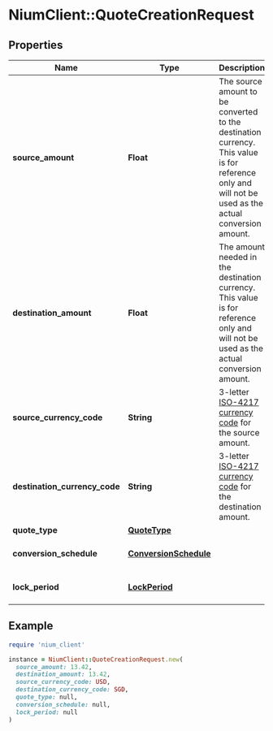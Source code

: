 # NiumClient::QuoteCreationRequest

## Properties

| Name | Type | Description | Notes |
| ---- | ---- | ----------- | ----- |
| **source_amount** | **Float** | The source amount to be converted to the destination currency. This value is for reference only and will not be used as the actual conversion amount. | [optional] |
| **destination_amount** | **Float** | The amount needed in the destination currency. This value is for reference only and will not be used as the actual conversion amount. | [optional] |
| **source_currency_code** | **String** | 3-letter [ISO-4217 currency code](https://www.iso.org/iso-4217-currency-codes.html) for the source amount. |  |
| **destination_currency_code** | **String** | 3-letter [ISO-4217 currency code](https://www.iso.org/iso-4217-currency-codes.html) for the destination amount. |  |
| **quote_type** | [**QuoteType**](QuoteType.md) |  |  |
| **conversion_schedule** | [**ConversionSchedule**](ConversionSchedule.md) |  | [optional][default to &#39;immediate&#39;] |
| **lock_period** | [**LockPeriod**](LockPeriod.md) |  | [optional][default to &#39;5_mins&#39;] |

## Example

```ruby
require 'nium_client'

instance = NiumClient::QuoteCreationRequest.new(
  source_amount: 13.42,
  destination_amount: 13.42,
  source_currency_code: USD,
  destination_currency_code: SGD,
  quote_type: null,
  conversion_schedule: null,
  lock_period: null
)
```

